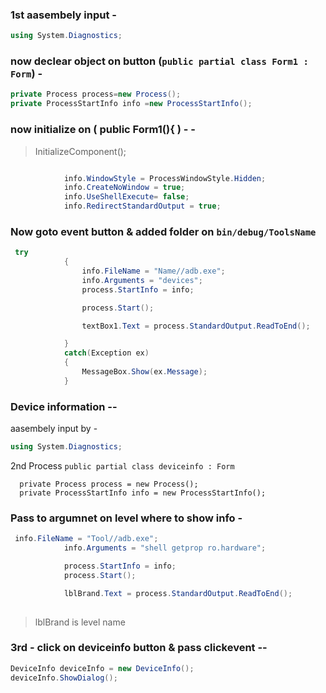 
### 1st aasembely input -

```c#
using System.Diagnostics;
```
### now declear object on button (` public partial class Form1 : Form `) -

```c#
private Process process=new Process();
private ProcessStartInfo info =new ProcessStartInfo();
```
###  now initialize on (  public Form1(){ ) - -
> InitializeComponent();
```c#

            info.WindowStyle = ProcessWindowStyle.Hidden;
            info.CreateNoWindow = true;
            info.UseShellExecute= false;
            info.RedirectStandardOutput = true;
```

### Now goto event button & added folder on `bin/debug/ToolsName`
```c#
 try
            {
                info.FileName = "Name//adb.exe";
                info.Arguments = "devices";
                process.StartInfo = info;

                process.Start();

                textBox1.Text = process.StandardOutput.ReadToEnd();

            }
            catch(Exception ex)
            {
                MessageBox.Show(ex.Message);
            }
```

### Device information --
aasembely input by -

```c#
using System.Diagnostics;
```
2nd Process `public partial class deviceinfo : Form`
```
  private Process process = new Process();
  private ProcessStartInfo info = new ProcessStartInfo();
```
### Pass to argumnet on level where to show info -

```c#
 info.FileName = "Tool//adb.exe";
            info.Arguments = "shell getprop ro.hardware";

            process.StartInfo = info;
            process.Start();

            lblBrand.Text = process.StandardOutput.ReadToEnd();
            
```
> lblBrand is level name

### 3rd - click on deviceinfo button & pass clickevent --

```c#
DeviceInfo deviceInfo = new DeviceInfo();
deviceInfo.ShowDialog();
```

